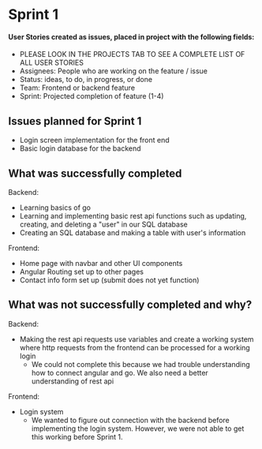 # Sprint 1

#### User Stories created as issues, placed in project with the following fields:
- PLEASE LOOK IN THE PROJECTS TAB TO SEE A COMPLETE LIST OF ALL USER STORIES
- Assignees: People who are working on the feature / issue
- Status: ideas, to do, in progress, or done
- Team: Frontend or backend feature
- Sprint: Projected completion of feature (1-4)

## Issues planned for Sprint 1

- Login screen implementation for the front end
- Basic login database for the backend

## What was successfully completed
Backend: 
- Learning basics of go
- Learning and implementing basic rest api functions such as updating, creating, and deleting a "user" in our SQL database
- Creating an SQL database and making a table with user's information

Frontend:
- Home page with navbar and other UI components
- Angular Routing set up to other pages
- Contact info form set up (submit does not yet function)
## What was not successfully completed and why?
Backend: 
- Making the rest api requests use variables and create a working system where http requests from the frontend can be processed for a working login
  - We could not complete this because we had trouble understanding how to connect angular and go. We also need a better understanding of rest api

Frontend:
- Login system
  - We wanted to figure out connection with the backend before implementing the login system. However, we were not able to get this working before Sprint 1.
